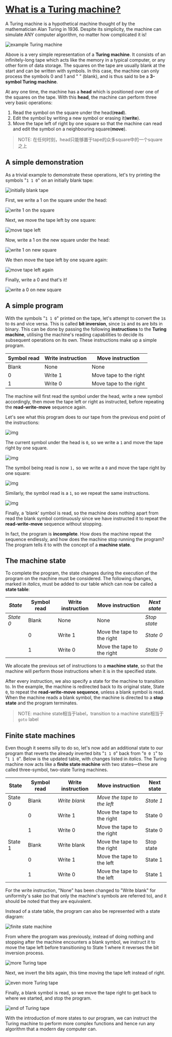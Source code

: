 

# [What is a Turing machine?](https://www.cl.cam.ac.uk/projects/raspberrypi/tutorials/turing-machine/one.html)

A Turing machine is a hypothetical machine thought of by the mathematician Alan Turing in 1936. Despite its simplicity, the machine can simulate ANY computer algorithm, no matter how complicated it is!


![example Turing machine](https://www.cl.cam.ac.uk/projects/raspberrypi/tutorials/turing-machine/example_turing_tape.jpg)

Above is a very simple representation of a **Turing machine**. It consists of an infinitely-long tape which acts like the memory in a typical computer, or any other form of data storage. The squares on the tape are usually blank at the start and can be written with symbols. In this case, the machine can only process the symbols 0 and 1 and " " (blank), and is thus said to be a **3-symbol Turing machine**.

At any one time, the machine has a **head** which is positioned over one of the squares on the tape. With this **head**, the machine can perform three very basic operations:

1. Read the symbol on the square under the head(**read**).
2. Edit the symbol by writing a new symbol or erasing it(**write**).
3. Move the tape left of right by one square so that the machine can read and edit the symbol on a neighbouring square(**move**).

> NOTE: 在任何时刻，head只能够置于tape的众多square中的一个square之上

## A simple demonstration

As a trivial example to demonstrate these operations, let's try printing the symbols "`1 1 0`" on an initially blank tape:

![initially blank tape](https://www.cl.cam.ac.uk/projects/raspberrypi/tutorials/turing-machine/demo_one.jpg)

First, we write a 1 on the square under the head:

![write 1 on the square](https://www.cl.cam.ac.uk/projects/raspberrypi/tutorials/turing-machine/demo_two.jpg)

Next, we move the tape left by one square:

![move tape left](https://www.cl.cam.ac.uk/projects/raspberrypi/tutorials/turing-machine/demo_three.jpg)

Now, write a 1 on the new square under the head:

![write 1 on new square](https://www.cl.cam.ac.uk/projects/raspberrypi/tutorials/turing-machine/demo_four.jpg)

We then move the tape left by one square again:

![move tape left again](https://www.cl.cam.ac.uk/projects/raspberrypi/tutorials/turing-machine/demo_five.jpg)

Finally, write a 0 and that's it!

![write a 0 on new square](https://www.cl.cam.ac.uk/projects/raspberrypi/tutorials/turing-machine/demo_six.jpg)

## A simple program

With the symbols "`1 1 0`" printed on the tape, let's attempt to convert the `1`s to `0`s and vice versa. This is called **bit inversion**, since `1`s and `0`s are bits in binary. This can be done by passing the following **instructions** to the **Turing machine**, utilising the machine's reading capabilities to decide its subsequent operations on its own. These instructions make up a simple program.

| Symbol read | Write instruction | Move instruction       |
| ----------- | ----------------- | ---------------------- |
| Blank       | None              | None                   |
| 0           | Write 1           | Move tape to the right |
| 1           | Write 0           | Move tape to the right |

The machine will first read the symbol under the head, write a new symbol accordingly, then move the tape left or right as instructed, before repeating the **read-write-move** sequence again.

Let's see what this program does to our tape from the previous end point of the instructions:


![img](https://www.cl.cam.ac.uk/projects/raspberrypi/tutorials/turing-machine/program_one.jpg)

The current symbol under the head is `0`, so we write a `1` and move the tape right by one square.

![img](https://www.cl.cam.ac.uk/projects/raspberrypi/tutorials/turing-machine/program_two.jpg)

The symbol being read is now `1,` so we write a `0` and move the tape right by one square:

![img](https://www.cl.cam.ac.uk/projects/raspberrypi/tutorials/turing-machine/program_three.jpg)

Similarly, the symbol read is a `1`, so we repeat the same instructions.

![img](https://www.cl.cam.ac.uk/projects/raspberrypi/tutorials/turing-machine/program_four.jpg)

Finally, a 'blank' symbol is read, so the machine does nothing apart from read the blank symbol continuously since we have instructed it to repeat the **read-write-move** sequence without stopping.

In fact, the program is **incomplete**. How does the machine repeat the sequence endlessly, and how does the machine stop running the program? The program tells it to with the concept of a **machine state**.

## The machine state

To complete the program, the state changes during the execution of the program on the machine must be considered. The following changes, marked in *italics*, must be added to our table which can now be called a **state table**:

| *State*   | Symbol read | Write instruction | Move instruction           | *Next state* |
| --------- | ----------- | ----------------- | -------------------------- | ------------ |
| *State 0* | Blank       | None              | None                       | *Stop state* |
|           | 0           | Write 1           | Move the tape to the right | *State 0*    |
|           | 1           | Write 0           | Move the tape to the right | *State 0*    |

We allocate the previous set of instructions to a **machine state**, so that the machine will perform those instructions when it is in the specified state.

After every instruction, we also specify a state for the machine to transition to. In the example, the machine is redirected back to its original state, State `0`, to repeat the **read-write-move sequence**, unless a blank symbol is read. When the machine reads a blank symbol, the machine is directed to a **stop state** and the program terminates.

> NOTE: machine state相当于label，transition to a machine state相当于`goto` label

## Finite state machines

Even though it seems silly to do so, let's now add an additional state to our program that reverts the already inverted bits "`1 1 0`" back from "`0 0 1`" to "`1 1 0`". Below is the updated table, with changes listed in *italics*. The Turing machine now acts like a **finite state machine** with two states—these are called three-symbol, two-state Turing machines.

| State   | Symbol read | Write instruction | Move instruction            | Next state |
| ------- | ----------- | ----------------- | --------------------------- | ---------- |
| State 0 | Blank       | *Write blank*     | *Move the tape to the left* | *State 1*  |
|         | 0           | Write 1           | Move the tape to the right  | State 0    |
|         | 1           | Write 0           | Move the tape to the right  | State 0    |
| State 1 | Blank       | Write blank       | Move the tape to the right  | Stop state |
|         | 0           | Write 1           | Move the tape to the left   | State 1    |
|         | 1           | Write 0           | Move the tape to the left   | State 1    |

For the write instruction, "None" has been changed to "Write blank" for uniformity's sake (so that only the machine's symbols are referred to), and it should be noted that they are equivalent.

Instead of a state table, the program can also be represented with a state diagram:

![finite state machine](https://www.cl.cam.ac.uk/projects/raspberrypi/tutorials/turing-machine/fsm0.jpg)

From where the program was previously, instead of doing nothing and stopping after the machine encounters a blank symbol, we instruct it to move the tape left before transitioning to State 1 where it reverses the bit inversion process.

![more Turing tape](https://www.cl.cam.ac.uk/projects/raspberrypi/tutorials/turing-machine/fsm1.jpg)

Next, we invert the bits again, this time moving the tape left instead of right.

![even more Turing tape](https://www.cl.cam.ac.uk/projects/raspberrypi/tutorials/turing-machine/fsm2.jpg)

Finally, a blank symbol is read, so we move the tape right to get back to where we started, and stop the program.

![end of Turing tape](https://www.cl.cam.ac.uk/projects/raspberrypi/tutorials/turing-machine/fsm3.jpg)

With the introduction of more states to our program, we can instruct the Turing machine to perform more complex functions and hence run any algorithm that a modern day computer can.


